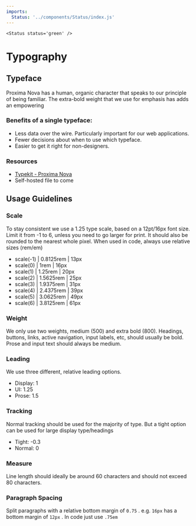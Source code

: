 ```yaml
---
imports:
  Status: '../components/Status/index.js'
---
```

```render html
<Status status='green' />
```
# Typography

## Typeface

Proxima Nova has a human, organic character that speaks to our principle of being familiar. The extra-bold weight that we use for emphasis has adds an empowering 

### Benefits of a single typeface:

- Less data over the wire. Particularly important for our web applications.
- Fewer decisions about when to use which typeface.
- Easier to get it right for non-designers.

### Resources

- [Typekit - Proxima Nova](https://typekit.com/fonts/proxima-nova)
- Self-hosted file to come

## Usage Guidelines

### Scale
To stay consistent we use a 1.25 type scale, based on a 12pt/16px font size. Limit it from -1 to 6, unless you need to go larger for print. It should also be rounded to the nearest whole pixel. When used in code, always use relative sizes (rem/em)

- scale(-1) | 0.8125rem | 13px
- scale(0) | 1rem | 16px
- scale(1) | 1.25rem | 20px
- scale(2) | 1.5625rem | 25px
- scale(3) | 1.9375rem | 31px
- scale(4) | 2.4375rem | 39px
- scale(5) | 3.0625rem | 49px
- scale(6) | 3.8125rem | 61px

### Weight
We only use two weights, medium (500) and extra bold (800). Headings, buttons, links, active navigation, input labels, etc, should usually be bold. Prose and input text should always be medium. 

### Leading
We use three different, relative leading options.

- Display: 1
- UI: 1.25
- Prose: 1.5

### Tracking
Normal tracking should be used for the majority of type. But a tight option can be used for large display type/headings

- Tight: -0.3
- Normal: 0

### Measure
Line length should ideally be around 60 characters and should not exceed 80 characters. 

### Paragraph Spacing
Split paragraphs with a relative bottom margin of `0.75` . e.g. `16px` has a bottom margin of `12px` . In code just use `.75em` 
